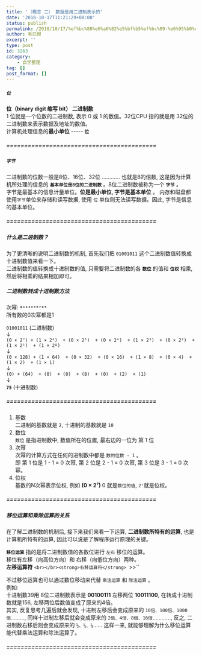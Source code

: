 ```yaml
---
title: '（概念 二） 数据是用二进制表示的'
date: '2018-10-17T11:21:29+00:00'
status: publish
permalink: /2018/10/17/%ef%bc%88%e6%a6%82%e5%bf%b5%ef%bc%89-%e6%95%b0%e6%8d%ae%e6%98%af%e7%94%a8%e4%ba%8c%e8%bf%9b%e5%88%b6%e8%a1%a8%e7%a4%ba%e7%9a%84
author: 毛巳煜
excerpt: ''
type: post
id: 3263
category:
    - 自学整理
tag: []
post_format: []
---
```

##### `位`

**位（binary digit 缩写 bit） 二进制数**  
1 位就是一个位数的二进制数, 表示 0 或 1 的数值。32位CPU 指的就是用 32位的二进制数来表示数据及地址的数值。  
计算机处理信息的**最小单位** ----- **`位`**

##### ==========================================

##### `字节`

二进制数的位数一般是8位、16位、32位 ………… 也就是8的倍数, 这是因为计算机所处理的信息的 **`基本单位是8位的二进制数`** 。8位二进制数被称为一个 **`字节`** 。  
字节是最基本的信息计量单位。**位是最小单位, 字节是基本单位** 。 内存和磁盘都使用`字节`单位来存储和读写数据, 使用 `位` 单位则无法读写数据。因此, 字节是信息的基本单位。

##### ==========================================

##### 什么是二进制数？

为了更清晰的说明二进制数的机制, 首先我们把 `01001011` 这个二进制数值转换成十进制数值来看一下。  
二进制数的值转换成十进制数的值, 只需要将二进制数的各 **`数位`** 的值和 **`位权`** 相乘, 然后将相乘的结果相加即可。

##### 二进制数转成十进制数方法

次幂: **`º¹²³⁴⁵⁶⁷⁸⁹`**  
所有数的0次幂都是1

`01001011` (二进制数)  
 ↓  
`(0 × 2⁷) + (1 × 2⁶)  + (0 × 2⁵)  + (0 × 2⁴)  + (1 × 2³)  + (0 × 2²)  + (1 × 2¹)  + (1 × 2º)`  
 ↓  
`(0 × 128) + (1 × 64)  + (0 × 32)  + (0 × 16)  + (1 × 8)  + (0 × 4)  + (1 × 2)  + (1 × 1)`  
 ↓  
`(0) + (64)  + (0)  + (0)  + (8)  + (0)  + (2)  + (1)`  
 ↓  
**`75`** (十进制数)

##### ==========================================

1. 基数  
  二进制的基数就是 `2`, 十进制的基数就是 `10`
2. 数位  
  `数位` 是指进制数中, 数值所在的位置, 最右边的一位为 第 1 位
3. 次幂  
  次幂的计算方式在任何的进制数中都是 `数的位数 - 1` 。  
  即 第 1 位是 1 - 1 = 0 次幂, 第 2 位是 2 - 1 = 0 次幂, 第 3 位是 3 - 1 = 0 次幂。
4. 位权  
  基数的N次幂表示位权, 例如 **(0 × 2⁷)** 0 就是`数位的值`, `2⁷`就是位权。

##### ==========================================

##### 移位运算和乘除运算的关系

在了解二进制数的机制后, 接下来我们来看一下运算, **二进制数所特有的运算**, 也是计算机所特有的运算, 因此可以说是了解程序运行原理的关键。

**`移位运算`** 指的是将二进制数值的各数位进行 `左右` 移位的运算。  
移位有左移（向高位方向）和 右移（向低位方向）两种。  
**左移运算符** `<br></br><strong>右移运算符</strong> `>>``

不过移位运算也可以通过数位移动来代替 `乘法运算` 和 `除法运算` 。  
例如:  
 十进制数39用 8位二进制数表示是 **00100111** 左移两位 **10011100**, 在转成十进制数就是156, 左移两位后数值变成了原来的4倍。  
 其实, 反复思考几遍后就会发现, 十进制左移后会变成原来的 `10倍、100倍、1000倍`………, 同样十进制左移后就会变成原来的 `2倍、4倍、8倍、16倍`…………, 反之, 二进制数右移后则会变成原来的 `½、¼、⅛`…… 这样一来, 就能够理解为什么移位运算能代替乘法运算和除法运算了。

##### ==========================================
